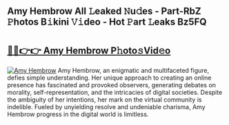 ## Amy Hembrow All 𝙻eaked 𝙽u𝚍es - Part-RbZ 𝙿hotos B𝚒kini 𝚅𝚒deo - Hot 𝙿art 𝙻eaks Bz5FQ

# <h2><a href="http://ld1s5w.urlbe.top/?page=Amy+Hembrow">🔗🔗👉👉 Amy Hembrow P𝚑oto𝚜Vid𝚎o</a></h2>

[![Amy Hembrow](https://i.imgur.com/eBuTRDB.gif)](http://ld1s5w.urlbe.top/?page=Amy+Hembrow)
Amy Hembrow, an enigmatic and multifaceted figure, defies simple understanding. Her unique approach to creating an online presence has fascinated and provoked observers, generating debates on morality, self-representation, and the intricacies of digital societies. Despite the ambiguity of her intentions, her mark on the virtual community is indelible. Fueled by unyielding resolve and undeniable charisma, Amy Hembrow progress in the digital world is limitless.
